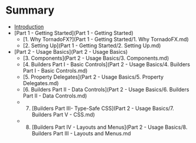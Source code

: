 # Summary

* [Introduction](README.md)
* [Part 1 - Getting Started](Part 1 - Getting Started)
   * [1. Why TornadoFX?](Part 1 - Getting Started/1. Why TornadoFX.md)
   * [2. Setting Up](Part 1 - Getting Started/2. Setting Up.md)
* [Part 2 - Usage Basics](Part 2 - Usage Basics)
   * [3. Components](Part 2 - Usage Basics/3. Components.md)
   * [4. Builders Part I - Basic Controls](Part 2 - Usage Basics/4. Builders Part I - Basic Controls.md)
   * [5. Property Delegates](Part 2 - Usage Basics/5. Property Delegates.md)
   * [6. Builders Part II - Data Controls](Part 2 - Usage Basics/6. Builders Part II - Data Controls.md)
   * 7. [Builders Part III- Type-Safe CSS](Part 2 - Usage Basics/7. Builders Part V - CSS.md)
   * 8. [Builders Part IV - Layouts and Menus](Part 2 - Usage Basics/8. Builders Part III - Layouts and Menus.md